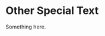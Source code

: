 [title]: # (Other Special Text)
[tags]: # (XXX)
[priority]: # (807)
# Other Special Text
Something here.
